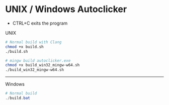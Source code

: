 # UNIX / Windows Autoclicker

-   CTRL+C exits the program

UNIX

```bash
# Normal build with Clang
chmod +x build.sh
./build.sh

# mingw build autoclicker.exe
chmod +x build_win32_mingw-w64.sh
./build_win32_mingw-w64.sh
```

---

Windows

```powershell
# Normal build
./build.bat
```
